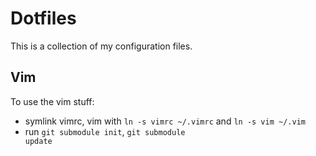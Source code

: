 Dotfiles
==========

This is a collection of my configuration files.

Vim 
----------
To use the vim stuff:
* symlink vimrc, vim with <code>ln -s vimrc ~/.vimrc</code> and <code>ln -s vim ~/.vim</code>
* run <code>git submodule init</code>, <code>git submodule update</code>

